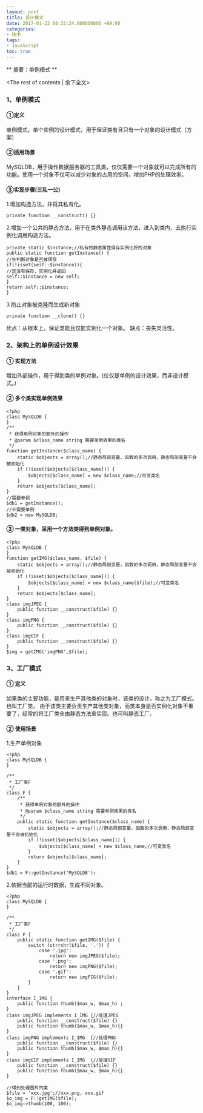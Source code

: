 ```yaml
---
layout: post
title: 设计模式
date: 2017-01-23 08:32:24.000000000 +09:00
categories:
- 技术
tags:
- JavaScript
toc: true
---
```

**
摘要：单例模式
**
<!-- more -->
<The rest of contents | 余下全文>
### 1、单例模式

#### ①定义

单例模式，单个实例的设计模式，用于保证类有且只有一个对象的设计模式（方案）

#### ②适用场景

MySQLDB，用于操作数据服务器的工具类，仅仅需要一个对象就可以完成所有的功能。使用一个对象不仅可以减少对象的占用的空间，增加PHP的处理效率。

#### ③实现步骤(三私一公)

1.增加构造方法，并将其私有化。

```
private function __construct() {}
```

2.增加一个公共的静态方法，用于在类外静态调用该方法，进入到类内，去执行实例化调用构造方法。

```
private static $instance;//私有的静态属性保存实例化好的对象
public static function getInstance() {
//先判断对象是否被保存
if(!isset(self::$instance)){
//还没有保存，实例化并返回
self::$instance = new self;
}
return self::$instance;
}
```

3.防止对象被克隆而生成新对象

```
private function __clone() {}
```

优点：从根本上，保证类能且仅能实例化一个对象。
缺点：丧失灵活性。

### 2、架构上的单例设计效果

#### ① 实现方法

增加外部操作，用于得到类的单例对象。(仅仅是单例的设计效果，而非设计模式。)

#### ② 多个类实现单例效果

```
<?php
class MySQLDB {
}
/**
 * 获得单例对象的额外的操作
 * @param $class_name string 需要单例效果的类名
 */
function getInstance($class_name) {
	static $objects = array();//静态局部变量，函数的多次调用，静态局部变量不会被初始化
	if (!isset($objects[$class_name])) {
		$objects[$class_name] = new $class_name;//可变类名
	}
	return $objects[$class_name];
}
//需要单例
$db1 = getInstance();
//不需要单例
$db2 = new MySQLDB;
```

#### ③ 一类对象，采用一个方法类得到单例对象。

```
<?php
class MySQLDB {
}
function getIMG($class_name, $file) {
	static $objects = array();//静态局部变量，函数的多次调用，静态局部变量不会被初始化
	if (!isset($objects[$class_name])) {
		$objects[$class_name] = new $class_name($file);//可变类名
	}
	return $objects[$class_name];
}
class imgJPEG {
	public function __construct($file) {}
}
class imgPNG {
	public function __construct($file) {}
}
class imgGIF {
	public function __construct($file) {}
}
$img = getIMG('imgPNG',$file);

```

### 3、工厂模式

#### ① 定义
如果类的主要功能，是用来生产其他类的对象时，该类的设计，称之为工厂模式。也叫工厂类。
由于该类主要负责生产其他类对象，而类本身是否实例化对象不重要了，经常的将工厂类全由静态方法来实现。也可叫静态工厂。

#### ② 使用场景
1.生产单例对象

```
<?php
class MySQLDB {
}

/**
 * 工厂类F
 */
class F {
	/**
	 * 获得单例对象的额外的操作
	 * @param $class_name string 需要单例效果的类名
	 */
	public static function getInstance($class_name) {
		static $objects = array();//静态局部变量，函数的多次调用，静态局部变量不会被初始化
		if (!isset($objects[$class_name])) {
			$objects[$class_name] = new $class_name;//可变类名
		}
		return $objects[$class_name];
	}
}
$db1 = F::getInstance('MySQLDB');
```

2.依据当前的运行时数据，生成不同对象。

```
<?php
class MySQLDB {
}

/**
 * 工厂类F
 */
class F {
	public static function getIMG($file) {
		switch (strrchr($file, '.')) {
			case '.jpg':
				return new imgJPEG($file);
			case '.png':
				return new imgPNG($file);
			case '.gif':
				return new imgFIG($file);
		}
	}
}
interface I_IMG {
	public function thumb($max_w, $max_h) ;
}
class imgJPEG implements I_IMG {//处理JPEG
	public function __construct($file) {}
	public function thumb($max_w, $max_h){}
}
class imgPNG implements I_IMG  {//处理PNG
	public function __construct($file) {}
	public function thumb($max_w, $max_h){}
}
class imgGIF implements I_IMG  {//处理GIF
	public function __construct($file) {}
	public function thumb($max_w, $max_h){}
}

//得到处理图片的类
$file = 'xxx.jpg';//xxx.png, xxx.gif
$o_img = F::getIMG($file);
$o_img->thumb(100, 100);
```
